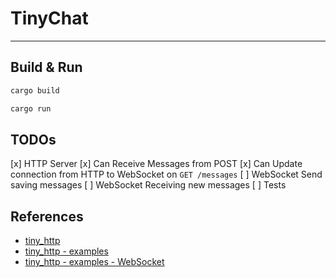 # TinyChat

---

## Build & Run
```bash
cargo build
```

```bash
cargo run
```

## TODOs

[x] HTTP Server
[x] Can Receive Messages from POST
[x] Can Update connection from HTTP to WebSocket on `GET /messages`
[ ] WebSocket Send saving messages
[ ] WebSocket Receiving new messages
[ ] Tests

## References

- [tiny_http](https://github.com/tiny-http/tiny-http/tree/master)
- [tiny_http - examples](https://github.com/tiny-http/tiny-http/tree/master/examples)
- [tiny_http - examples - WebSocket](https://github.com/tiny-http/tiny-http/blob/master/examples/websockets.rs)
